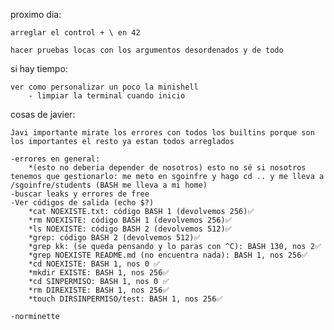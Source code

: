 proximo dia:

	arreglar el control + \ en 42

	hacer pruebas locas con los argumentos desordenados y de todo
	


si hay tiempo:

	ver como personalizar un poco la minishell
		- limpiar la terminal cuando inicio
		

	
cosas de javier:

	Javi importante mirate los errores con todos los builtins porque son los importantes el resto ya estan todos arreglados

	-errores en general:
		*(esto no deberia depender de nosotros) esto no sé si nosotros tenemos que gestionarlo: me meto en sgoinfre y hago cd .. y me lleva a /sgoinfre/students (BASH me lleva a mi home)
	-buscar leaks y errores de free
	-Ver códigos de salida (echo $?)
		*cat NOEXISTE.txt: código BASH 1 (devolvemos 256)✅
		*rm NOEXISTE: código BASH 1 (devolvemos 256)✅
		*ls NOEXISTE: código BASH 2 (devolvemos 512)✅
		*grep: código BASH 2 (devolvemos 512)✅
		*grep kk: (se queda pensando y lo paras con ^C): BASH 130, nos 2✅
		*grep NOEXISTE README.md (no encuentra nada): BASH 1, nos 256✅
		*cd NOEXISTE: BASH 1, nos 0 ✅
		*mkdir EXISTE: BASH 1, nos 256✅
		*cd SINPERMISO: BASH 1, nos 0 ✅
		*rm DIREXISTE: BASH 1, nos 256✅
		*touch DIRSINPERMISO/test: BASH 1, nos 256✅

	-norminette